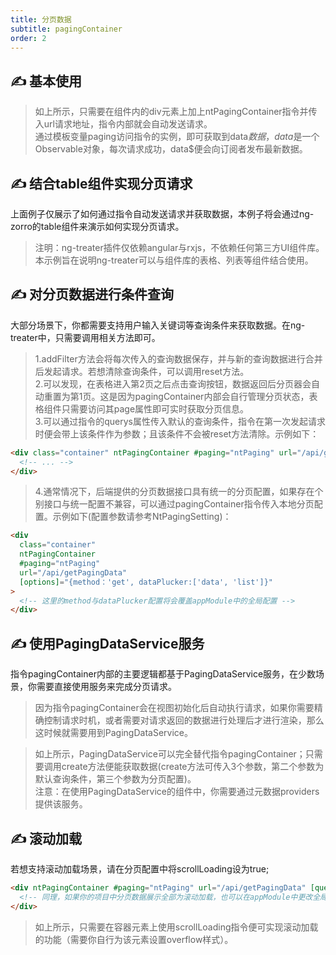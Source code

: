 ```yaml
---
title: 分页数据
subtitle: pagingContainer
order: 2
---
```


## ✍ 基本使用

<example name="nt-pagingContainer-basic-example" />

> 如上所示，只需要在组件内的div元素上加上ntPagingContainer指令并传入url请求地址，指令内部就会自动发送请求。<br>
> 通过模板变量paging访问指令的实例，即可获取到data$数据，data$是一个Observable对象，每次请求成功，data$便会向订阅者发布最新数据。

## ✍ 结合table组件实现分页请求
上面例子仅展示了如何通过指令自动发送请求并获取数据，本例子将会通过ng-zorro的table组件来演示如何实现分页请求。

<example name="nt-pagingContainer-page-example" />

> 注明：ng-treater插件仅依赖angular与rxjs，不依赖任何第三方UI组件库。本示例旨在说明ng-treater可以与组件库的表格、列表等组件结合使用。

## ✍ 对分页数据进行条件查询
大部分场景下，你都需要支持用户输入关键词等查询条件来获取数据。在ng-treater中，只需要调用相关方法即可。

<example name="nt-pagingContainer-filter-example" />

> 1.addFilter方法会将每次传入的查询数据保存，并与新的查询数据进行合并后发起请求。若想清除查询条件，可以调用reset方法。 <br>
> 2.可以发现，在表格进入第2页之后点击查询按钮，数据返回后分页器会自动重置为第1页。这是因为pagingContainer内部会自行管理分页状态，表格组件只需要访问其page属性即可实时获取分页信息。<br>
> 3.可以通过指令的querys属性传入默认的查询条件，指令在第一次发起请求时便会带上该条件作为参数；且该条件不会被reset方法清除。示例如下：
```html
<div class="container" ntPagingContainer #paging="ntPaging" url="/api/getPagingData" [querys]="{code: 1}">
  <!-- ... -->
</div>
```
> 4.通常情况下，后端提供的分页数据接口具有统一的分页配置，如果存在个别接口与统一配置不兼容，可以通过pagingContainer指令传入本地分页配置。示例如下(配置参数请参考NtPagingSetting)：
```html
<div 
  class="container" 
  ntPagingContainer 
  #paging="ntPaging" 
  url="/api/getPagingData" 
  [options]="{method：'get', dataPlucker:['data', 'list']}"
>
  <!-- 这里的method与dataPlucker配置将会覆盖appModule中的全局配置 -->
</div>
```

## ✍ 使用PagingDataService服务
指令pagingContainer内部的主要逻辑都基于PagingDataService服务，在少数场景，你需要直接使用服务来完成分页请求。
> 因为指令pagingContainer会在视图初始化后自动执行请求，如果你需要精确控制请求时机，或者需要对请求返回的数据进行处理后才进行渲染，那么这时候就需要用到PagingDataService。

<example name="nt-pagingContainer-service-example" />

> 如上所示，PagingDataService可以完全替代指令pagingContainer；只需要调用create方法便能获取数据(create方法可传入3个参数，第二个参数为默认查询条件，第三个参数为分页配置)。<br>
> 注意：在使用PagingDataService的组件中，你需要通过元数据providers提供该服务。

## ✍ 滚动加载
若想支持滚动加载场景，请在分页配置中将scrollLoading设为true;

```html
<div ntPagingContainer #paging="ntPaging" url="/api/getPagingData" [querys]="{scrollLoading: true}">
  <!-- 同理，如果你的项目中分页数据展示全部为滚动加载，也可以在appModule中更改全局配置 -->
</div>
```

<example name="nt-pagingContainer-scroll-example" />

> 如上所示，只需要在容器元素上使用scrollLoading指令便可实现滚动加载的功能（需要你自行为该元素设置overflow样式）。